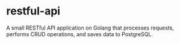 # restful-api

A small RESTful API application on Golang that processes requests, performs CRUD operations, and saves data to PostgreSQL.
